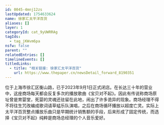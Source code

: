 ```yaml
---
id: 0045-4mnj12zs
lastUpdated: 1754633624
name: 徐家汇太平洋百货
aliases: []
layer: 1
categoryId: cat_9yUWRRAg
tagIds:
  - tag_jKWvm6pa
nsfw: false
parent: ""
relatedEntries: []
timelineEvents: []
titledLinks:
  - title: "相关链接: 徐家汇太平洋百货"
    url: https://www.thepaper.cn/newsDetail_forward_8190351
---
```


位于上海市徐汇区衡山路，已于2023年9月1日正式闭店。在长达三十年的营业中，这座商场每天都会反复多次的播放歌曲《宝贝对不起》。因此有传说称商场原址曾是育婴堂，死婴的灵魂还驻留在此地，闹出了许多诡异的现象。商场经理不得不将往生咒改编成歌词请草蜢乐队演唱，之后在商场循环播放以超度亡灵。实际上太平洋百货整点播放乐曲只是早期统计销售额的手段，后来形成了固定传统，而选择《宝贝对不起》纯粹是商场总经理的个人音乐爱好。